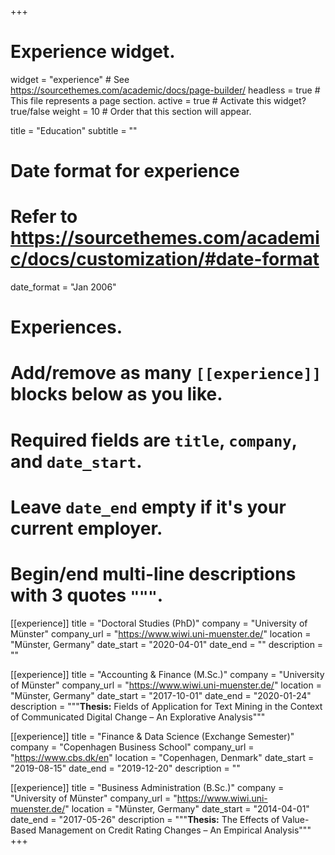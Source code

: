+++
# Experience widget.
widget = "experience"  # See https://sourcethemes.com/academic/docs/page-builder/
headless = true  # This file represents a page section.
active = true  # Activate this widget? true/false
weight = 10  # Order that this section will appear.

title = "Education"
subtitle = ""

# Date format for experience
#   Refer to https://sourcethemes.com/academic/docs/customization/#date-format
date_format = "Jan 2006"

# Experiences.
#   Add/remove as many `[[experience]]` blocks below as you like.
#   Required fields are `title`, `company`, and `date_start`.
#   Leave `date_end` empty if it's your current employer.
#   Begin/end multi-line descriptions with 3 quotes `"""`.

[[experience]]
  title = "Doctoral Studies (PhD)"
  company = "University of Münster"
  company_url = "https://www.wiwi.uni-muenster.de/"
  location = "Münster, Germany"
  date_start = "2020-04-01"
  date_end = ""
  description = ""

[[experience]]
  title = "Accounting & Finance (M.Sc.)"
  company = "University of Münster"
  company_url = "https://www.wiwi.uni-muenster.de/"
  location = "Münster, Germany"
  date_start = "2017-10-01"
  date_end = "2020-01-24"
  description = """**Thesis:** Fields of Application for Text Mining in the Context of Communicated Digital Change – An Explorative Analysis"""

[[experience]]
  title = "Finance & Data Science (Exchange Semester)"
  company = "Copenhagen Business School"
  company_url = "https://www.cbs.dk/en"
  location = "Copenhagen, Denmark"
  date_start = "2019-08-15"
  date_end = "2019-12-20"
  description = ""

[[experience]]
  title = "Business Administration (B.Sc.)"
  company = "University of Münster"
  company_url = "https://www.wiwi.uni-muenster.de/"
  location = "Münster, Germany"
  date_start = "2014-04-01"
  date_end = "2017-05-26"
  description = """**Thesis:** The Effects of Value-Based Management on Credit Rating Changes – An Empirical Analysis"""
+++